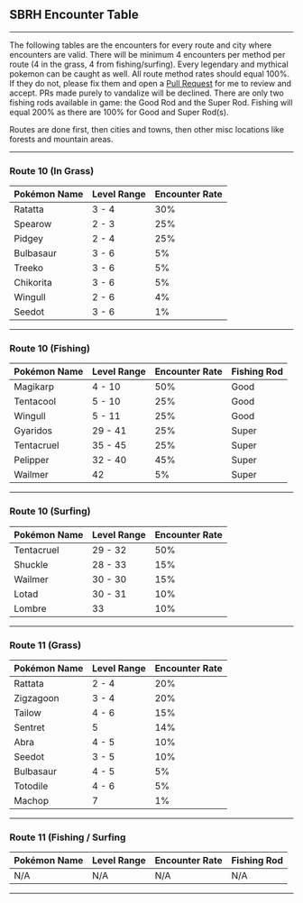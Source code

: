 ## SBRH Encounter Table
-----
The following tables are the encounters for every route and city where encounters are valid. There will be minimum 4 encounters per method per route (4 in the grass, 4 from fishing/surfing). Every legendary and mythical pokemon can be caught as well. All route method rates should equal 100%. If they do not, please fix them and open a [Pull Request](https://docs.github.com/en/desktop/contributing-and-collaborating-using-github-desktop/working-with-your-remote-repository-on-github-or-github-enterprise/creating-an-issue-or-pull-request) for me to review and accept. PRs made purely to vandalize will be declined. There are only two fishing rods available in game: the Good Rod and the Super Rod. Fishing will equal 200% as there are 100% for Good and Super Rod(s).

Routes are done first, then cities and towns, then other misc locations like forests and mountain areas.

-----
### Route 10 (In Grass)
| Pokémon Name | Level Range | Encounter Rate |
| ------------ | ----------- | -------------- |
| Ratatta | 3 - 4 | 30% |
| Spearow | 2 - 3 | 25% |
| Pidgey | 2 - 4 | 25% |
| Bulbasaur | 3 - 6 | 5% |
| Treeko | 3 - 6 | 5% |
| Chikorita | 3 - 6 | 5% |
| Wingull | 2 - 6 | 4% |
| Seedot | 3 - 6 | 1% |

-----
### Route 10 (Fishing)
| Pokémon Name | Level Range | Encounter Rate | Fishing Rod |
| ------------ | ----------- | -------------- | ----------- |
| Magikarp | 4 - 10 | 50% | Good |
| Tentacool | 5 - 10 | 25% | Good |
| Wingull | 5 - 11 | 25% | Good |
| Gyaridos | 29 - 41 | 25% | Super | 
| Tentacruel | 35 - 45 | 25% | Super |
| Pelipper | 32 - 40 | 45% | Super |
| Wailmer | 42 | 5% | Super |

-----
### Route 10 (Surfing)
| Pokémon Name | Level Range | Encounter Rate | 
| ------------ | ----------- | -------------- |
| Tentacruel | 29 - 32 | 50% |
| Shuckle | 28 - 33 | 15% |
| Wailmer | 30 - 30 | 15% |
| Lotad | 30 - 31 | 10% |
| Lombre | 33 | 10% |

-----
### Route 11 (Grass)
| Pokémon Name | Level Range | Encounter Rate | 
| ------------ | ----------- | -------------- |
| Rattata | 2 - 4 | 20% |
| Zigzagoon | 3 - 4 | 20% |
| Tailow | 4 - 6 | 15% |
| Sentret | 5 | 14%
| Abra | 4 - 5 | 10% |
| Seedot | 3 - 5 | 10% |
| Bulbasaur | 4 - 5 | 5% |
| Totodile | 4 - 6 | 5% |
| Machop | 7 | 1% |

-----
### Route 11 (Fishing / Surfing

| Pokémon Name | Level Range | Encounter Rate | Fishing Rod | 
| ------------ | ----------- | -------------- | ----------- |
| N/A | N/A | N/A | N/A |

-----
### 



